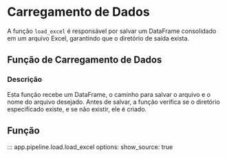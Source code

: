  
# Carregamento de Dados

A função `load_excel` é responsável por salvar um DataFrame consolidado em um arquivo Excel, garantindo que o diretório de saída exista.

## Função de Carregamento de Dados

### Descrição

Esta função recebe um DataFrame, o caminho para salvar o arquivo e o nome do arquivo desejado. Antes de salvar, a função verifica se o diretório especificado existe, e se não existir, ele é criado.

## Função

::: app.pipeline.load.load_excel
    options:
      show_source: true
